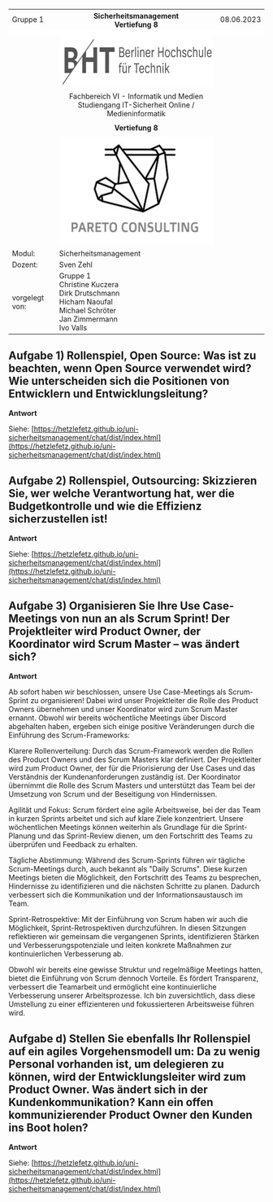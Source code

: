   <style>
    table, tr, td {
        border-collapse: collapse !important;
    border: none !important;
}
.centered{
    align:"center";
}
.blank_row
{
    height: 10px !important; /* overwrites any other rules */
    background-color: #FFFFFF;
}
    </style>
   <table width="100%" cellspacing="0" cellpadding="0" style="border:none;">
      <tbody>
        <tr>
          <td>Gruppe 1</td>
          <th>Sicherheitsmanagement<br />Vertiefung 8</th>
          <td>08.06.2023</td>
        </tr>
        <tr class="blank_row">
              <td colspan="3"></td>
        </tr>
        <tr>
          <td><br /><br /><br /></td>
          <td align="center">
            <img
              src="./Assets/bht-logo.png"
              style="height:2.66cm;width:11.4cm;"
            />
          </td>
          <td></td>
        </tr>       
        <tr>
          <td></td>
          <td align="center">
            Fachbereich VI - Informatik und Medien<br />Studiengang
            IT-Sicherheit Online / Medieninformatik
          </td>
          <td></td>
        </tr>
        <tr align="center">
          <td></td>
          <td style="font-weight:bold; padding:8px">Vertiefung 8</td>
          <td></td>
        </tr>
        <tr>
          <td></td>
          <td align="center">
            <img
              src="./Assets/pareto-logo.jpg"
            style="height:5.6cm;width:8.31cm;"
            />
          </td>
          <td></td>
        </tr>
        <tr>
          <td>Modul:</td>
          <td>Sicherheitsmanagement</td>
          <td></td>
        </tr>
        <tr>
          <td>Dozent:</td>
          <td>Sven Zehl</td>
          <td></td>
        </tr>
        <tr>
          <td>vorgelegt von:</td>
          <td>
            Gruppe 1<br />Christine Kuczera<br />Dirk Drutschmann<br />Hicham
            Naoufal<br />Michael Schröter<br />Jan Zimmermann<br />Ivo Valls
          </td>
          <td></td>
        </tr>
      </tbody>
    </table>
<div style="page-break-after: always"></div>

## Aufgabe 1) Rollenspiel, Open Source: Was ist zu beachten, wenn Open Source verwendet wird? Wie unterscheiden sich die Positionen von Entwicklern und Entwicklungsleitung?

**Antwort**

Siehe: [https://hetzlefetz.github.io/uni-sicherheitsmanagement/chat/dist/index.html](https://hetzlefetz.github.io/uni-sicherheitsmanagement/chat/dist/index.html)

<div style="page-break-after: always"></div>

## Aufgabe 2) Rollenspiel, Outsourcing: Skizzieren Sie, wer welche Verantwortung hat, wer die Budgetkontrolle und wie die Effizienz sicherzustellen ist!

**Antwort**

Siehe: [https://hetzlefetz.github.io/uni-sicherheitsmanagement/chat/dist/index.html](https://hetzlefetz.github.io/uni-sicherheitsmanagement/chat/dist/index.html)

<div style="page-break-after: always"></div>

## Aufgabe 3) Organisieren Sie Ihre Use Case-Meetings von nun an als Scrum Sprint! Der Projektleiter wird Product Owner, der Koordinator wird Scrum Master – was ändert sich?

**Antwort**

Ab sofort haben wir beschlossen, unsere Use Case-Meetings als Scrum-Sprint zu organisieren! Dabei wird unser Projektleiter die Rolle des Product Owners übernehmen und unser Koordinator wird zum Scrum Master ernannt. Obwohl wir bereits wöchentliche Meetings über Discord abgehalten haben, ergeben sich einige positive Veränderungen durch die Einführung des Scrum-Frameworks:

Klarere Rollenverteilung: Durch das Scrum-Framework werden die Rollen des Product Owners und des Scrum Masters klar definiert. Der Projektleiter wird zum Product Owner, der für die Priorisierung der Use Cases und das Verständnis der Kundenanforderungen zuständig ist. Der Koordinator übernimmt die Rolle des Scrum Masters und unterstützt das Team bei der Umsetzung von Scrum und der Beseitigung von Hindernissen.

Agilität und Fokus: Scrum fördert eine agile Arbeitsweise, bei der das Team in kurzen Sprints arbeitet und sich auf klare Ziele konzentriert. Unsere wöchentlichen Meetings können weiterhin als Grundlage für die Sprint-Planung und das Sprint-Review dienen, um den Fortschritt des Teams zu überprüfen und Feedback zu erhalten.

Tägliche Abstimmung: Während des Scrum-Sprints führen wir tägliche Scrum-Meetings durch, auch bekannt als "Daily Scrums". Diese kurzen Meetings bieten die Möglichkeit, den Fortschritt des Teams zu besprechen, Hindernisse zu identifizieren und die nächsten Schritte zu planen. Dadurch verbessert sich die Kommunikation und der Informationsaustausch im Team.

Sprint-Retrospektive: Mit der Einführung von Scrum haben wir auch die Möglichkeit, Sprint-Retrospektiven durchzuführen. In diesen Sitzungen reflektieren wir gemeinsam die vergangenen Sprints, identifizieren Stärken und Verbesserungspotenziale und leiten konkrete Maßnahmen zur kontinuierlichen Verbesserung ab.

Obwohl wir bereits eine gewisse Struktur und regelmäßige Meetings hatten, bietet die Einführung von Scrum dennoch Vorteile. Es fördert Transparenz, verbessert die Teamarbeit und ermöglicht eine kontinuierliche Verbesserung unserer Arbeitsprozesse. Ich bin zuversichtlich, dass diese Umstellung zu einer effizienteren und fokussierteren Arbeitsweise führen wird.

<div style="page-break-after: always"></div>

## Aufgabe d) Stellen Sie ebenfalls Ihr Rollenspiel auf ein agiles Vorgehensmodell um: Da zu wenig Personal vorhanden ist, um delegieren zu können, wird der Entwicklungsleiter wird zum Product Owner. Was ändert sich in der Kundenkommunikation? Kann ein offen kommunizierender Product Owner den Kunden ins Boot holen?

**Antwort**

Siehe: [https://hetzlefetz.github.io/uni-sicherheitsmanagement/chat/dist/index.html](https://hetzlefetz.github.io/uni-sicherheitsmanagement/chat/dist/index.html)


